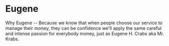 # Eugene

Why Eugene -- Because we know that when people choose our service to manage their money, they can be confidence we'll apply the same careful and intense passion for everybody money, just as Eugene H. Crabs aka Mr. Krabs.
